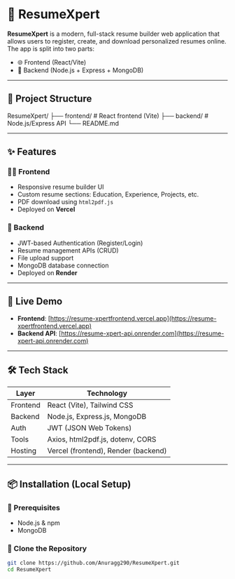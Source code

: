 # 🚀 ResumeXpert

**ResumeXpert** is a modern, full-stack resume builder web application that allows users to register, create, and download personalized resumes online. The app is split into two parts:

- 🌐 Frontend (React/Vite)
- 🔧 Backend (Node.js + Express + MongoDB)

---

## 🧱 Project Structure

ResumeXpert/
├── frontend/ # React frontend (Vite)
├── backend/ # Node.js/Express API
└── README.md


---

## ✨ Features

### 👨‍💻 Frontend
- Responsive resume builder UI
- Custom resume sections: Education, Experience, Projects, etc.
- PDF download using `html2pdf.js`
- Deployed on **Vercel**

### 🔐 Backend
- JWT-based Authentication (Register/Login)
- Resume management APIs (CRUD)
- File upload support
- MongoDB database connection
- Deployed on **Render**

---

## 🚀 Live Demo

- **Frontend**: [https://resume-xpertfrontend.vercel.app](https://resume-xpertfrontend.vercel.app)
- **Backend API**: [https://resume-xpert-api.onrender.com](https://resume-xpert-api.onrender.com)

---

## 🛠️ Tech Stack

| Layer    | Technology                          |
|----------|--------------------------------------|
| Frontend | React (Vite), Tailwind CSS           |
| Backend  | Node.js, Express.js, MongoDB         |
| Auth     | JWT (JSON Web Tokens)                |
| Tools    | Axios, html2pdf.js, dotenv, CORS     |
| Hosting  | Vercel (frontend), Render (backend)  |

---

## 📦 Installation (Local Setup)

### 🧩 Prerequisites
- Node.js & npm
- MongoDB

### 🔹 Clone the Repository
```bash
git clone https://github.com/Anuragg290/ResumeXpert.git
cd ResumeXpert


